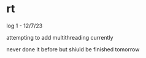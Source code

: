 # rt

log 1 - 12/7/23

attempting to add multithreading currently

never done it before but shiuld be finished tomorrow 

